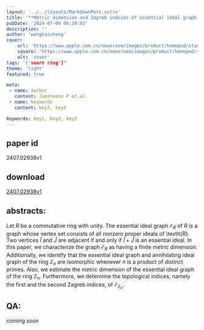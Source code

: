 ```yaml
---
layout: '../../layouts/MarkdownPost.astro'
title: '**Metric dimension and Zagreb indices of essential ideal graph of a finite commutative ring**'
pubDate: '2024-07-09 06:20:03'
description: ''
author: 'wanghaisheng'
cover:
    url: 'https://www.apple.com.cn/newsroom/images/product/homepod/standard/Apple-HomePod-hero-230118_big.jpg.large_2x.jpg'
    square: 'https://www.apple.com.cn/newsroom/images/product/homepod/standard/Apple-HomePod-hero-230118_big.jpg.large_2x.jpg'
    alt: 'cover'
tags: '['smart ring']' 
theme: 'light'
featured: true

meta:
 - name: author
   content: Jamsheena P et.al.
 - name: keywords
   content: key3, key4

keywords: key1, key2, key3
---
```


## paper id
2407.02938v1
## download
[2407.02938v1](http://arxiv.org/abs/2407.02938v1)
## abstracts:
Let $R$ be a commutative ring with unity. The essential ideal graph $\mathcal{E}_{R}$ of $R$ is a graph whose vertex set consists of all nonzero proper ideals of \textit{R}. Two vertices $\hat{I}$ and $\hat{J}$ are adjacent if and only if $\hat{I}+ \hat{J}$ is an essential ideal. In this paper, we characterize the graph $\mathcal{E}_{R}$ as having a finite metric dimension.   Additionally, we identify that the essential ideal graph and annihilating ideal graph of the ring $\mathbb{Z}_{n}$ are isomorphic whenever $n$ is a product of distinct primes. Also, we estimate the metric dimension of the essential ideal graph of the ring $\mathbb{Z}_{n}$. Furthermore, we determine the topological indices, namely the first and the second Zagreb indices, of $\mathcal{E}_{\mathbb Z_n}$.
## QA:
coming soon

